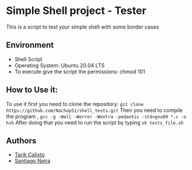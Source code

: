 # Simple Shell project - Tester 

This is a script to test your simple shell with some border cases

## Environment 
* Shell Script
* Operating System: Ubuntu 20.04 LTS
* To execute give the script the permissions: chmod 101

## How to Use it:

To use it first you need to clone the repository: ```git clone https://github.com/Nachop51/shell_tests.git```
Then you need to compile the program , ```gcc -g -Wall -Werror -Wextra -pedantic -std=gnu89 *.c -o hsh```
After doing that you need to run the script by typing ```sh tests_file.sh```

## Authors

* [Tarik Calixto](https://github.com/tarikaudi)
* [Santiago Neira](https://github.com/sanei1509)
